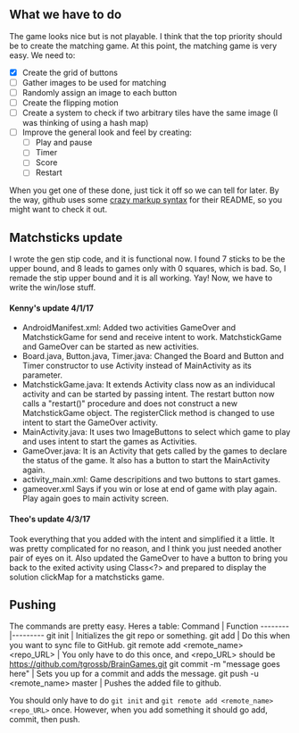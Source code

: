 ## What we have to do

The game looks nice but is not playable.  I think that the top priority should be to create the matching game.
At this point, the matching game is very easy.  We need to:
- [x] Create the grid of buttons
- [ ] Gather images to be used for matching
- [ ] Randomly assign an image to each button
- [ ] Create the flipping motion
- [ ] Create a system to check if two arbitrary tiles have the same image (I was thinking of using a hash map)
- [ ] Improve the general look and feel by creating:
  - [ ] Play and pause
  - [ ] Timer
  - [ ] Score
  - [ ] Restart

When you get one of these done, just tick it off so we can tell for later.  By the way, github uses some
[crazy markup syntax](https://help.github.com/articles/basic-writing-and-formatting-syntax/) for their
README, so you might want to check it out.

## Matchsticks update

I wrote the gen stip code, and it is functional now.  I found 7 sticks to be the upper bound, and 8 leads to games
only with 0 squares, which is bad.  So, I remade the stip upper bound and it is all working.  Yay!  Now, we have to
write the win/lose stuff.

#### Kenny's update 4/1/17
- AndroidManifest.xml: 
Added two activities GameOver and MatchstickGame for send and receive intent to work. MatchstickGame and GameOver can be started as new activities. 
- Board.java, Button.java, Timer.java:
Changed the Board and Button and Timer constructor to use Activity instead of MainActivity as its parameter. 
- MatchstickGame.java:
It extends Activity class now as an individucal activity and can be started by passing intent. 
The restart button now calls a "restart()" procedure and does not construct a new MatchstickGame object.
The registerClick method is changed to use intent to start the GameOver activity.
- MainActivity.java:
It uses two ImageButtons to select which game to play and uses intent to start the games as Activities. 
- GameOver.java:
It is an Activity that gets called by the games to declare the status of the game.
It also has a button to start the MainActivity again.
- activity_main.xml:
Game descripitions and two buttons to start games.
- gameover.xml
Says if you win or lose at end of game with play again. Play again goes to main activity screen.

#### Theo's update 4/3/17
Took everything that you added with the intent and simplified it a little.  It was pretty complicated for no reason, and I think you
just needed another pair of eyes on it.  Also updated the GameOver to have a button to bring you back to the exited activity using 
Class<?> and prepared to display the solution clickMap for a matchsticks game.

## Pushing

The commands are pretty easy.  Heres a table:
Command | Function
--------|---------
git init | Initializes the git repo or something.
git add <file> | Do this when you want to sync file <file> to GitHub.
git remote add <remote_name> <repo_URL> | You only have to do this once, and <repo_URL> should be https://github.com/tgrossb/BrainGames.git
git commit -m "message goes here" | Sets you up for a commit and adds the message.
git push -u <remote_name> master | Pushes the added file to github.

You should only have to do `git init` and `git remote add <remote_name> <repo_URL>` once.  However, when you add something
it should go add, commit, then push.

